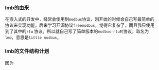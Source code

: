 ### lmb的由来

在嵌入式的开发中，经常会使用到`modbus`协议，刚开始的时候会自己写最简单的协议来实现功能，后来学习开源协议`freemodbus`，觉得它复杂了，而且我只使用到了其中的`rtu`  协议。所以就自己写了简单版本的`modbus-rtu的`协议，取名为`lmb`，意思是`little modbus`。



### lmb的文件结构计划

因为








